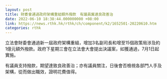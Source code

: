 ```yaml
---
layout: post
title: 財委會通過政府架構重組額外撥款　有議員冀達良政善治
date: 2022-06-10 18:38:44.000000000 +08:00
link: https://news.rthk.hk/rthk/ch/component/k2/1652501-20220610.htm
categories: rthk
---
```


立法會財委會通過新一屆政府架構重組，增加3名副司長和增至15個政策局涉及約1億元額外撥款。政府下星期三會在立法會大會提出決議案，如獲通過，7月1日起實施。

有議員支持撥款，期望達致良政善治；亦有議員關注，日後會否檢視各部門人手及架構，從而做出職效，證明花費值得。
